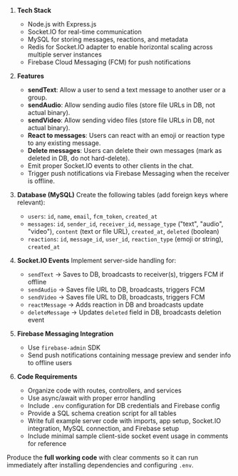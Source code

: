 1. **Tech Stack**
   - Node.js with Express.js
   - Socket.IO for real-time communication
   - MySQL for storing messages, reactions, and metadata
   - Redis for Socket.IO adapter to enable horizontal scaling across multiple server instances
   - Firebase Cloud Messaging (FCM) for push notifications

2. **Features**
   - **sendText**: Allow a user to send a text message to another user or a group.
   - **sendAudio**: Allow sending audio files (store file URLs in DB, not actual binary).
   - **sendVideo**: Allow sending video files (store file URLs in DB, not actual binary).
   - **React to messages**: Users can react with an emoji or reaction type to any existing message.
   - **Delete messages**: Users can delete their own messages (mark as deleted in DB, do not hard-delete).
   - Emit proper Socket.IO events to other clients in the chat.
   - Trigger push notifications via Firebase Messaging when the receiver is offline.

3. **Database (MySQL)**
   Create the following tables (add foreign keys where relevant):
   - `users`: `id`, `name`, `email`, `fcm_token`, `created_at`
   - `messages`: `id`, `sender_id`, `receiver_id`, `message_type` ("text", "audio", "video"), `content` (text or file URL), `created_at`, `deleted` (boolean)
   - `reactions`: `id`, `message_id`, `user_id`, `reaction_type` (emoji or string), `created_at`

4. **Socket.IO Events**
   Implement server-side handling for:
   - `sendText` → Saves to DB, broadcasts to receiver(s), triggers FCM if offline
   - `sendAudio` → Saves file URL to DB, broadcasts, triggers FCM
   - `sendVideo` → Saves file URL to DB, broadcasts, triggers FCM
   - `reactMessage` → Adds reaction in DB and broadcasts update
   - `deleteMessage` → Updates `deleted` field in DB, broadcasts deletion event

5. **Firebase Messaging Integration**
   - Use `firebase-admin` SDK
   - Send push notifications containing message preview and sender info to offline users

6. **Code Requirements**
   - Organize code with routes, controllers, and services
   - Use async/await with proper error handling
   - Include `.env` configuration for DB credentials and Firebase config
   - Provide a SQL schema creation script for all tables
   - Write full example server code with imports, app setup, Socket.IO integration, MySQL connection, and Firebase setup
   - Include minimal sample client-side socket event usage in comments for reference

Produce the **full working code** with clear comments so it can run immediately after installing dependencies and configuring `.env`.
